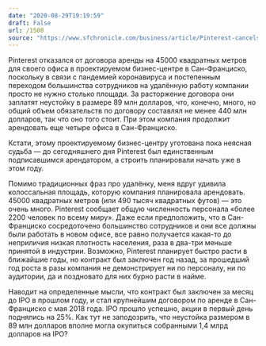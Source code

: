 ```yaml
---
date: "2020-08-29T19:19:59"
draft: False
url: /1500
source: "https://www.sfchronicle.com/business/article/Pinterest-cancels-huge-SF-office-lease-in-unbuilt-15523170.php"
---
```


Pinterest отказался от договора аренды на 45000 квадратных метров для своего офиса в проектируемом бизнес-центре в Сан-Франциско, поскольку в связи с пандемией коронавируса и постепенным переходом большинства сотрудников на удалённую работу компании просто не нужно столько площади. За расторжение договора они заплатят неустойку в размере 89 млн долларов, что, конечно, много, но общий объем обязательств по договору составлял не менее 440 млн долларов, так что оно того стоит. При этом компания продолжит арендовать еще четыре офиса в Сан-Франциско.

Кстати, этому проектируемому бизнес-центру уготована пока неясная судьба — до сегодняшнего дня Pinterest был единственным подписавшимся арендатором, а строить планировали начать уже в этом году.

Помимо традиционных фраз про удалёнку, меня вдруг удивила колоссальная площадь, которую компания планировала арендовать. 45000 квадратных метров (или 490 тысяч квадратных футов) — это очень много. Pinterest сообщает общую численность персонала «более 2200 человек по всему миру». Даже если предположить, что в Сан-Франциско сосредоточено большинство сотрудников и они все должны были работать в новом офисе, все равно получается какая-то до неприличия низкая плотность населения, раза в два-три меньше принятой в индустрии. Возможно, Pinterest планирует быстро расти в ближайшие годы, но контракт был заключен год назад, за прошедший год роста в разы компания не демонстрирует ни по персоналу, ни по аудитории, да и поздновато для них бурно расти в найме.

Наводит на определенные мысли, что контракт был заключен за месяц до IPO в прошлом году, и стал крупнейшим договором по аренде в Сан-Франциско с мая 2018 года. IPO прошло успешно, акции в первый день поднялись на 25%. Как тут не заподозрить, что неустойка размером в 89 млн долларов вполне могла окупиться собранными 1,4 млрд долларов на IPO?
